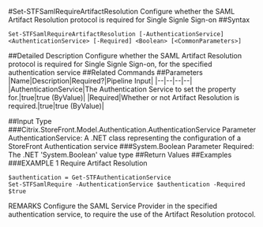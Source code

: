 #Set-STFSamlRequireArtifactResolution
Configure whether the SAML Artifact Resolution protocol is required for Single Signle Sign-on
##Syntax
```Set-STFSamlRequireArtifactResolution [-AuthenticationService] <AuthenticationService> [-Required] <Boolean> [<CommonParameters>]
```
##Detailed Description
Configure whether the SAML Artifact Resolution protocol is required for Single Signle Sign-on, for the specified authentication service
##Related Commands
##Parameters
|Name|Description|Required?|Pipeline Input||--|--|--|--||AuthenticationService|The Authentication Service to set the property for.|true|true (ByValue)||Required|Whether or not Artifact Resolution is required.|true|true (ByValue)|##Input Type
###Citrix.StoreFront.Model.Authentication.AuthenticationService
Parameter AuthenticationService: A .NET class representing the configuration of a StoreFront Authentication service
###System.Boolean
Parameter Required: The .NET 'System.Boolean' value type
##Return Values
##Examples
###EXAMPLE 1 Require Artifact Resolution
```$authentication = Get-STFAuthenticationService
Set-STFSamlRequire -AuthenticationService $authentication -Required $true
```
REMARKS
Configure the SAML Service Provider in the specified authentication service, to require the use of the Artifact
Resolution protocol.
